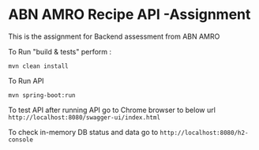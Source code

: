 # ABN AMRO Recipe API -Assignment
This is the assignment for Backend  assessment from ABN AMRO

To Run "build & tests" perform :

`mvn clean install`

To Run API

`mvn spring-boot:run`


To test API after running API go to Chrome browser to below url
`http://localhost:8080/swagger-ui/index.html`

To check in-memory DB status and data go to 
`http://localhost:8080/h2-console`



